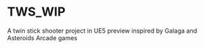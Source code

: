 # TWS_WIP
A twin stick shooter project in UE5 preview inspired by Galaga and Asteroids Arcade games
